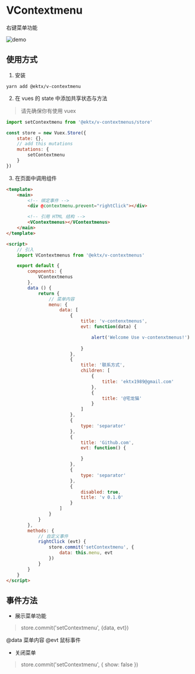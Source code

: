 # VContextmenu

右键菜单功能

![demo](http://wx2.sinaimg.cn/mw690/9444af88gy1frnp17o49hg20fv08tgnn.gif)

## 使用方式

1. 安装

```shell
yarn add @ektx/v-contextmenu
```

2. 在 vues 的 state 中添加共享状态与方法

> 请先确保你有使用 vuex

```javascript
import setContextmenu from '@ektx/v-contextmenus/store'

const store = new Vuex.Store({
	state: {},
	// add this mutations
	mutations: {
		setContextmenu
	}
})
```

3. 在页面中调用组件

```html
<template>
	<main>
		<!-- 绑定事件 -->
		<div @contextmenu.prevent="rightClick"></div>

		<!-- 引用 HTML 结构 -->
		<VContextmenus></VContextmenus>
	</main>
</template>

<script>
	// 引入
	import VContextmenus from '@ektx/v-contextmenus'

	export default {
		components: {
			VContextmenus
		},
		data () {
			return {
				// 菜单内容
				menu: {
					data: [
						{
							title: 'v-contenxtmenus',
							evt: function(data) {

								alert('Welcome Use v-contenxtmenus!')
								
							}
						},
						{
							title: '联系方式',
							children: [
								{
									title: 'ektx1989@gmail.com'
								},
								{
									title: '@宅龙猫'
								}
							]
						},
						{
							type: 'separator'
						},
						{
							title: 'Github.com',
							evt: function() {

							}
						},
						{
							type: 'separator'
						},
						{
							disabled: true,
							title: 'v 0.1.0'
						}
					]
				}
			}
		},
		methods: {
			// 自定义事件
			rightClick (evt) {
				store.commit('setContextmenu', {
					data: this.menu, evt
				})
			}
		}
	}
</script>
```

## 事件方法

* 展示菜单功能

> store.commit('setContextmenu', {data, evt})

@data 菜单内容
@evt 鼠标事件


* 关闭菜单

> store.commit('setContextmenu', { show: false })

